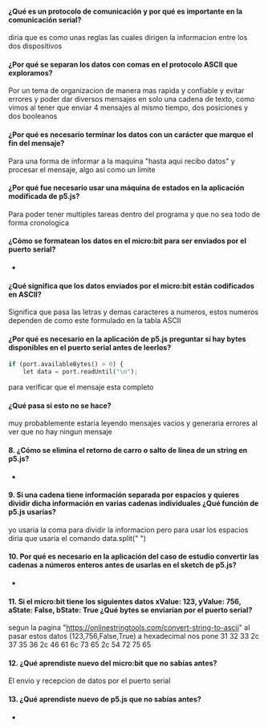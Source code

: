 #### ¿Qué es un protocolo de comunicación y por qué es importante en la comunicación serial?
diria que es como unas reglas las cuales dirigen la informacion entre los dos dispositivos 

#### ¿Por qué se separan los datos con comas en el protocolo ASCII que exploramos?

Por un tema de organizacion de manera mas rapida y confiable y evitar errores y poder dar diversos mensajes en solo una cadena de texto, como vimos al tener que enviar 4 mensajes al mismo tiempo, dos posiciones y dos booleanos

#### ¿Por qué es necesario terminar los datos con un carácter que marque el fin del mensaje?
Para una forma de informar a la maquina "hasta aqui recibo datos" y procesar el mensaje, algo asi como un limite

#### ¿Por qué fue necesario usar una máquina de estados en la aplicación modificada de p5.js?
Para poder tener multiples tareas dentro del programa y que no sea todo de forma cronologica 

#### ¿Cómo se formatean los datos en el micro:bit para ser enviados por el puerto serial?
-

#### ¿Qué significa que los datos enviados por el micro:bit están codificados en ASCII?

Significa que pasa las letras y demas caracteres a numeros, estos numeros dependen de como este formulado en la tabla ASCII 

#### ¿Por qué es necesario en la aplicación de p5.js preguntar si hay bytes disponibles en el puerto serial antes de leerlos?
``` python
if (port.availableBytes() > 0) {
    let data = port.readUntil("\n");
```
para verificar que el mensaje esta completo 

#### ¿Qué pasa si esto no se hace?

muy probablemente estaria leyendo mensajes vacios y generaria errores al ver que no hay ningun mensaje

#### 8. ¿Cómo se elimina el retorno de carro o salto de línea de un string en p5.js?
-
#### 9. Si una cadena tiene información separada por espacios y quieres dividir dicha información en varias cadenas individuales ¿Qué función de p5.js usarías?
yo usaria la coma para dividir la informacion pero para usar los espacios diria que usaria el comando data.split(" ")

#### 10. Por qué es necesario en la aplicación del caso de estudio convertir las cadenas a números enteros antes de usarlas en el sketch de p5.js?
-

#### 11. Si el micro:bit tiene los siguientes datos xValue: 123, yValue: 756, aState: False, bState: True ¿Qué bytes se enviarían por el puerto serial? 
segun la pagina "https://onlinestringtools.com/convert-string-to-ascii" al pasar estos datos (123,756,False,True) a hexadecimal nos pone  31 32 33 2c 37 35 36 2c 46 61 6c 73 65 2c 54 72 75 65

#### 12. ¿Qué aprendiste nuevo del micro:bit que no sabías antes?
El envio y recepcion de datos por el puerto serial

#### 13. ¿Qué aprendiste nuevo de p5.js que no sabías antes?
-
